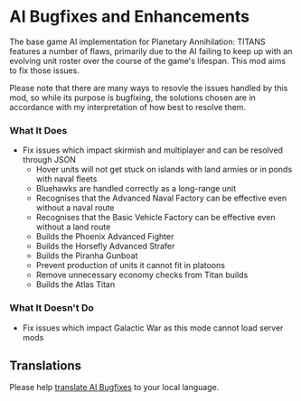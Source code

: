 # AI Bugfixes and Enhancements

The base game AI implementation for Planetary Annihilation: TITANS features a number of flaws, primarily due to the AI failing to keep up with an evolving unit roster over the course of the game's lifespan. This mod aims to fix those issues.

Please note that there are many ways to resovle the issues handled by this mod, so while its purpose is bugfixing, the solutions chosen are in accordance with my interpretation of how best to resolve them.

### What It Does

- Fix issues which impact skirmish and multiplayer and can be resolved through JSON
  - Hover units will not get stuck on islands with land armies or in ponds with naval fleets
  - Bluehawks are handled correctly as a long-range unit
  - Recognises that the Advanced Naval Factory can be effective even without a naval route
  - Recognises that the Basic Vehicle Factory can be effective even without a land route
  - Builds the Phoenix Advanced Fighter
  - Builds the Horsefly Advanced Strafer
  - Builds the Piranha Gunboat
  - Prevent production of units it cannot fit in platoons
  - Remove unnecessary economy checks from Titan builds
  - Builds the Atlas Titan

### What It Doesn't Do

- Fix issues which impact Galactic War as this mode cannot load server mods

## Translations

Please help [translate AI Bugfixes](https://poeditor.com/join/project/wHanBb08ma) to your local language.
